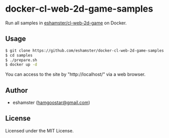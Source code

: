# docker-cl-web-2d-game-samples

Run all samples in [eshamster/cl-web-2d-game](https://github.com/eshamster/cl-web-2d-game) on Docker.

## Usage

```bash
$ git clone https://github.com/eshamster/docker-cl-web-2d-game-samples.git sample
$ cd samples
$ ./prepare.sh
$ docker up -d
```

You can access to the site by "http://localhost/" via a web browser.

## Author

- eshamster (hamgoostar@gmail.com)

## License

Licensed under the MIT License.


